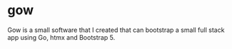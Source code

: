# gow
Gow is a small software that I created that can bootstrap a small full stack app using Go, htmx and Bootstrap 5.
